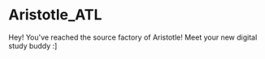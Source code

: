 # Aristotle_ATL
Hey! You've reached the source factory of Aristotle! Meet your new digital study buddy :] 
